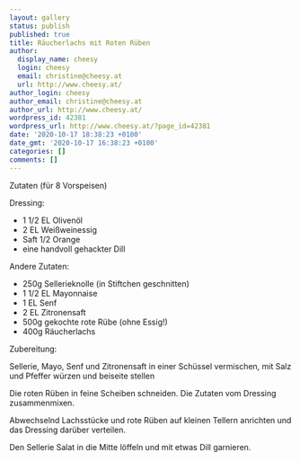 ```yaml
---
layout: gallery
status: publish
published: true
title: Räucherlachs mit Roten Rüben
author:
  display_name: cheesy
  login: cheesy
  email: christine@cheesy.at
  url: http://www.cheesy.at/
author_login: cheesy
author_email: christine@cheesy.at
author_url: http://www.cheesy.at/
wordpress_id: 42381
wordpress_url: http://www.cheesy.at/?page_id=42381
date: '2020-10-17 18:38:23 +0100'
date_gmt: '2020-10-17 16:38:23 +0100'
categories: []
comments: []
---
```

<!-- wp:paragraph -->
Zutaten (für 8 Vorspeisen)
<!-- /wp:paragraph -->
<!-- wp:paragraph -->
Dressing:
<!-- /wp:paragraph -->
<!-- wp:list -->
- 1 1/2 EL Olivenöl
- 2 EL Weißweinessig
- Saft 1/2 Orange
- eine handvoll gehackter Dill
<!-- /wp:list -->
<!-- wp:paragraph -->
Andere Zutaten:
<!-- /wp:paragraph -->
<!-- wp:list -->
- 250g Sellerieknolle (in Stiftchen geschnitten)
- 1 1/2 EL Mayonnaise
- 1 EL Senf
- 2 EL Zitronensaft
- 500g gekochte rote Rübe (ohne Essig!)
- 400g Räucherlachs
<!-- /wp:list -->
<!-- wp:paragraph -->
Zubereitung:
<!-- /wp:paragraph -->
<!-- wp:paragraph -->
Sellerie, Mayo, Senf und Zitronensaft in einer Schüssel vermischen, mit Salz und Pfeffer würzen und beiseite stellen
<!-- /wp:paragraph -->
<!-- wp:paragraph -->
Die roten Rüben in feine Scheiben schneiden. Die Zutaten vom Dressing zusammenmixen.
<!-- /wp:paragraph -->
<!-- wp:paragraph -->
Abwechselnd Lachsstücke und rote Rüben auf kleinen Tellern anrichten und das Dressing darüber verteilen.
<!-- /wp:paragraph -->
<!-- wp:paragraph -->
Den Sellerie Salat in die Mitte löffeln und mit etwas Dill garnieren.
<!-- /wp:paragraph -->
<!-- wp:image {"id":42379} -->
<figure class="wp-block-image"><img src="{% link /wp-content/uploads/Ra%CC%88ucherlachs-und-Rote-Ru%CC%88ben-1.jpg %}" alt="" class="wp-image-42379"></figure>
<!-- /wp:image -->
